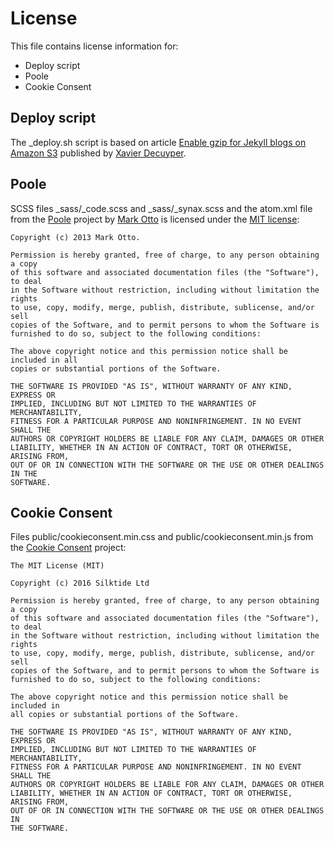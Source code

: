 # License

This file contains license information for:

- Deploy script
- Poole
- Cookie Consent

## Deploy script

The _deploy.sh script is based on article [Enable gzip for Jekyll blogs on Amazon S3](http://www.savjee.be/2014/03/Jekyll-to-S3-deploy-script-with-gzip/) published by [Xavier Decuyper](http://www.savjee.be).

## Poole

SCSS files _sass/\_code.scss and _sass/\_synax.scss and the atom.xml file from the [Poole](http://getpoole.com) project by [Mark Otto](https://twitter.com/mdo) is licensed under the [MIT license](http://opensource.org/licenses/mit-license.html):

```
Copyright (c) 2013 Mark Otto.

Permission is hereby granted, free of charge, to any person obtaining a copy
of this software and associated documentation files (the "Software"), to deal
in the Software without restriction, including without limitation the rights
to use, copy, modify, merge, publish, distribute, sublicense, and/or sell
copies of the Software, and to permit persons to whom the Software is
furnished to do so, subject to the following conditions:

The above copyright notice and this permission notice shall be included in all
copies or substantial portions of the Software.

THE SOFTWARE IS PROVIDED "AS IS", WITHOUT WARRANTY OF ANY KIND, EXPRESS OR
IMPLIED, INCLUDING BUT NOT LIMITED TO THE WARRANTIES OF MERCHANTABILITY,
FITNESS FOR A PARTICULAR PURPOSE AND NONINFRINGEMENT. IN NO EVENT SHALL THE
AUTHORS OR COPYRIGHT HOLDERS BE LIABLE FOR ANY CLAIM, DAMAGES OR OTHER
LIABILITY, WHETHER IN AN ACTION OF CONTRACT, TORT OR OTHERWISE, ARISING FROM,
OUT OF OR IN CONNECTION WITH THE SOFTWARE OR THE USE OR OTHER DEALINGS IN THE
SOFTWARE.
```

## Cookie Consent

Files public/cookieconsent.min.css and public/cookieconsent.min.js from the [Cookie Consent](https://github.com/insites/cookieconsent) project:

```
The MIT License (MIT)

Copyright (c) 2016 Silktide Ltd

Permission is hereby granted, free of charge, to any person obtaining a copy
of this software and associated documentation files (the "Software"), to deal
in the Software without restriction, including without limitation the rights
to use, copy, modify, merge, publish, distribute, sublicense, and/or sell
copies of the Software, and to permit persons to whom the Software is
furnished to do so, subject to the following conditions:

The above copyright notice and this permission notice shall be included in
all copies or substantial portions of the Software.

THE SOFTWARE IS PROVIDED "AS IS", WITHOUT WARRANTY OF ANY KIND, EXPRESS OR
IMPLIED, INCLUDING BUT NOT LIMITED TO THE WARRANTIES OF MERCHANTABILITY,
FITNESS FOR A PARTICULAR PURPOSE AND NONINFRINGEMENT. IN NO EVENT SHALL THE
AUTHORS OR COPYRIGHT HOLDERS BE LIABLE FOR ANY CLAIM, DAMAGES OR OTHER
LIABILITY, WHETHER IN AN ACTION OF CONTRACT, TORT OR OTHERWISE, ARISING FROM,
OUT OF OR IN CONNECTION WITH THE SOFTWARE OR THE USE OR OTHER DEALINGS IN
THE SOFTWARE.
```
